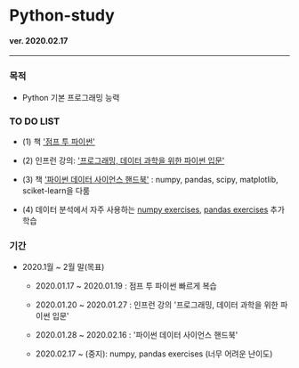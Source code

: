# Python-study

#### ver. 2020.02.17
- - -

###  목적

- Python 기본 프로그래밍 능력


###  TO DO LIST

  - (1) 책 ['점프 투 파이썬'][link1]

[link1]: https://wikidocs.net/book/1

  - (2) 인프런 강의: ['프로그래밍, 데이터 과학을 위한 파이썬 입문'][link2]

[link2]: https://www.inflearn.com/course/python-%ED%8C%8C%EC%9D%B4%EC%8D%AC-%EC%9E%85%EB%AC%B8-%EA%B0%95%EC%A2%8C#


  - (3) 책 ['파이썬 데이터 사이언스 핸드북'][link3] : numpy, pandas, scipy, matplotlib, sciket-learn을 다룸

[link3]: https://wikibook.co.kr/python-ds-handbook/

  - (4) 데이터 분석에서 자주 사용하는 [numpy exercises][link4], [pandas exercises][link5] 추가 학습
  
  [link4]: https://github.com/rougier/numpy-100
  
  [link5]: https://github.com/guipsamora/pandas_exercises



###  기간

  - 2020.1월 ~ 2월 말(목표)
 
    - 2020.01.17 ~ 2020.01.19 : 점프 투 파이썬 빠르게 복습
    
    - 2020.01.20 ~ 2020.01.27 : 인프런 강의 '프로그래밍, 데이터 과학을 위한 파이썬 입문'
    
    - 2020.01.28 ~ 2020.02.16 : '파이썬 데이터 사이언스 핸드북' 
    
    - 2020.02.17 ~ (중지): numpy, pandas exercises   (너무 어려운 난이도)
